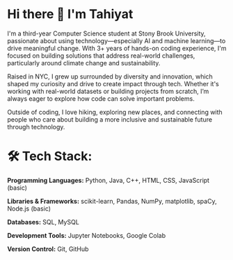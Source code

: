 # Hi there 👋 I'm Tahiyat

I'm a third-year Computer Science student at Stony Brook University, passionate about using technology—especially AI and machine learning—to drive meaningful change. With 3+ years of hands-on coding experience, I'm focused on building solutions that address real-world challenges, particularly around climate change and sustainability.

Raised in NYC, I grew up surrounded by diversity and innovation, which shaped my curiosity and drive to create impact through tech. Whether it's working with real-world datasets or building projects from scratch, I’m always eager to explore how code can solve important problems.

Outside of coding, I love hiking, exploring new places, and connecting with people who care about building a more inclusive and sustainable future through technology.


# 🛠 Tech Stack:

**Programming Languages:** Python, Java, C++, HTML, CSS, JavaScript (basic)

**Libraries & Frameworks:** scikit-learn, Pandas, NumPy, matplotlib, spaCy, Node.js (basic)

**Databases:** SQL, MySQL

**Development Tools:** Jupyter Notebooks, Google Colab

**Version Control:** Git, GitHub
<!--
**Tahiyatt/TahiyatT** is a ✨ _special_ ✨ repository because its `README.md` (this file) appears on your GitHub profile.

Here are some ideas to get you started:

- 🔭 I’m currently working on ...
- 🌱 I’m currently learning ...
- 👯 I’m looking to collaborate on ...
- 🤔 I’m looking for help with ...
- 💬 Ask me about ...
- 📫 How to reach me: ...
- 😄 Pronouns: ...
- ⚡ Fun fact: ...
-->
